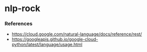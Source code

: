 # nlp-rock

### References
* https://cloud.google.com/natural-language/docs/reference/rest/
* https://googleapis.github.io/google-cloud-python/latest/language/usage.html
